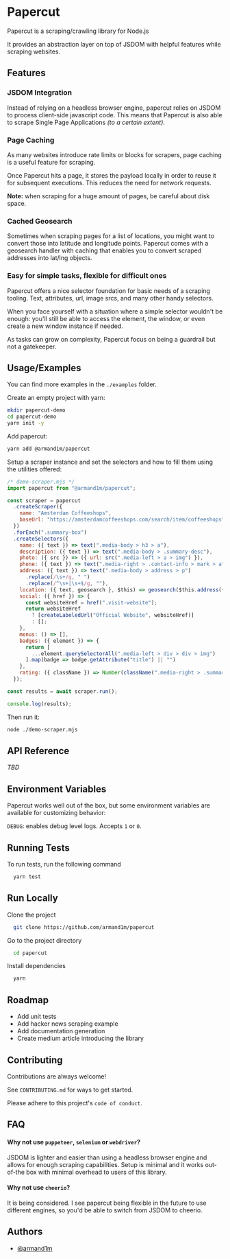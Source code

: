 # Papercut

Papercut is a scraping/crawling library for Node.js

It provides an abstraction layer on top of JSDOM with helpful features while scraping websites.

## Features

### JSDOM Integration

Instead of relying on a headless browser engine, papercut relies on JSDOM to process client-side javascript code. This means that Papercut is also able to scrape Single Page Applications _(to a certain extent)_.

### Page Caching

As many websites introduce rate limits or blocks for scrapers, page caching is a useful feature for scraping.

Once Papercut hits a page, it stores the payload locally in order to reuse it for subsequent executions. This reduces the need for network requests.

**Note:** when scraping for a huge amount of pages, be careful about disk space.

### Cached Geosearch

Sometimes when scraping pages for a list of locations, you might want to convert those into latitude and longitude points. Papercut comes with a geosearch handler with caching that enables you to convert scraped addresses into lat/lng objects.

### Easy for simple tasks, flexible for difficult ones

Papercut offers a nice selector foundation for basic needs of a scraping tooling. Text, attributes, url, image srcs, and many other handy selectors.

When you face yourself with a situation where a simple selector wouldn't be enough: you'll still be able to access the element, the window, or even create a new window instance if needed.

As tasks can grow on complexity, Papercut focus on being a guardrail but not a gatekeeper.

## Usage/Examples

You can find more examples in the `./examples` folder.

Create an empty project with yarn:

```sh
mkdir papercut-demo
cd papercut-demo
yarn init -y
```

Add papercut:

```sh
yarn add @armand1m/papercut
```

Setup a scraper instance and set the selectors and how to fill them using the utilities offered:

```javascript
/* demo-scraper.mjs */
import papercut from "@armand1m/papercut";

const scraper = papercut
  .createScraper({
    name: "Amsterdam Coffeeshops",
    baseUrl: "https://amsterdamcoffeeshops.com/search/item/coffeeshops",
  })
  .forEach(".summary-box")
  .createSelectors({
    name: ({ text }) => text(".media-body > h3 > a"),
    description: ({ text }) => text(".media-body > .summary-desc"),
    photo: ({ src }) => ({ url: src(".media-left > a > img") }),
    phone: ({ text }) => text(".media-right > .contact-info > mark > a"),
    address: ({ text }) => text(".media-body > address > p")
      .replace(/\s+/g, " ")
      .replace(/^\s+|\s+$/g, ""),
    location: ({ text, geosearch }, $this) => geosearch($this.address({ text })),
    social: ({ href }) => {
      const websiteHref = href(".visit-website");
      return websiteHref
        ? [createLabeledUrl("Official Website", websiteHref)]
        : [];
    },
    menus: () => [],
    badges: ({ element }) => {
      return [
        ...element.querySelectorAll(".media-left > div > div > img")
      ].map(badge => badge.getAttribute("title") || "")
    },
    rating: ({ className }) => Number(className(".media-right > .summary-info > span > span").replace("rate-", ""))
  });

const results = await scraper.run();

console.log(results);
```

Then run it:

```sh
node ./demo-scraper.mjs
```
  
## API Reference

_TBD_
  
## Environment Variables

Papercut works well out of the box, but some environment variables are available for customizing behavior:

`DEBUG`: enables debug level logs. Accepts `1` or `0`.

## Running Tests

To run tests, run the following command

```bash
  yarn test
```

## Run Locally

Clone the project

```bash
  git clone https://github.com/armand1m/papercut
```

Go to the project directory

```bash
  cd papercut
```

Install dependencies

```bash
  yarn
```

## Roadmap

- Add unit tests
- Add hacker news scraping example
- Add documentation generation
- Create medium article introducing the library

## Contributing

Contributions are always welcome!

See `CONTRIBUTING.md` for ways to get started.

Please adhere to this project's `code of conduct`.

## FAQ

#### Why not use `puppeteer`, `selenium` or `webdriver`?

JSDOM is lighter and easier than using a headless browser engine and allows for enough scraping capabilities. Setup is minimal and it works out-of-the box with minimal overhead to users of this library. 

#### Why not use `cheerio`?

It is being considered. I see papercut being flexible in the future to use different engines, so you'd be able to switch from JSDOM to cheerio.

## Authors

- [@armand1m](https://www.github.com/armand1m)
